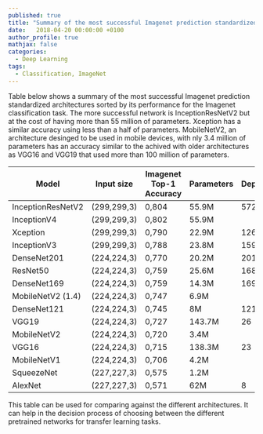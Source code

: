 ```yaml
---
published: true
title: "Summary of the most successful Imagenet prediction standardized architectures"
date:   2018-04-20 00:00:00 +0100
author_profile: true
mathjax: false
categories:
  - Deep Learning
tags:
  - Classification, ImageNet
---
```


Table below shows a summary of the most successful Imagenet prediction standardized architectures sorted by its performance 
for the Imagenet classification task. The more successful network is InceptionResNetV2 but at the cost of having more than
55 million of parameters. Xception has a similar accuracy using less than a half of parameters. MobileNetV2, an architecture
desinged to be used in mobile devices, with nly 3.4 million of parameters has an accuracy similar to the achived with older
architectures as VGG16 and VGG19 that used more than 100 million of parameters.

| Model             | Input size  | Imagenet Top-1 Accuracy | Parameters | Depth | Residual | Publication | Source    | 
|-------------------|-------------|-------------------------|------------|-------|----------|-------------|-----------| 
| InceptionResNetV2 | (299,299,3) | 0,804                   | 55.9M      | 572   | Yes      | 2016-02     | Google    | 
| InceptionV4       | (299,299,3) | 0,802                   | 55.9M      |       | No       | 2016-02     | Google    | 
| Xception          | (299,299,3) | 0,790                   | 22.9M      | 126   | Yes      | 2016-10     | Google    | 
| InceptionV3       | (299,299,3) | 0,788                   | 23.8M      | 159   | No       | 2015-12     | Google    | 
| DenseNet201       | (224,224,3) | 0,770                   | 20.2M      | 201   | Dense    | 2016-08     | Facebook  | 
| ResNet50          | (224,224,3) | 0,759                   | 25.6M      | 168   | Yes      | 2015-12     | Microsoft | 
| DenseNet169       | (224,224,3) | 0,759                   | 14.3M      | 169   | Dense    | 2016-08     | Facebook  | 
| MobileNetV2 (1.4) | (224,224,3) | 0,747                   | 6.9M       |       | Yes      | 2018-01     | Google    | 
| DenseNet121       | (224,224,3) | 0,745                   | 8M         | 121   | Dense    | 2016-08     | Facebook  | 
| VGG19             | (224,224,3) | 0,727                   | 143.7M     | 26    | No       | 2014-09     | Oxford    | 
| MobileNetV2       | (224,224,3) | 0,720                   | 3.4M       |       | Yes      | 2018-01     | Google    | 
| VGG16             | (224,224,3) | 0,715                   | 138.3M     | 23    | No       | 2014-09     | Oxford    | 
| MobileNetV1       | (224,224,3) | 0,706                   | 4.2M       |       | Yes      | 2017-06     | Google    | 
| SqueezeNet        | (227,227,3) | 0,575                   | 1.2M       |       | Yes      | 2016-02     | DeepScale | 
| AlexNet           | (227,227,3) | 0,571                   | 62M        | 8     | No       | 2012-00     | BVLC      | 

This table can be used for comparing against the different architectures. It can help in the decision process of choosing
between the different pretrained networks for transfer learning tasks.
